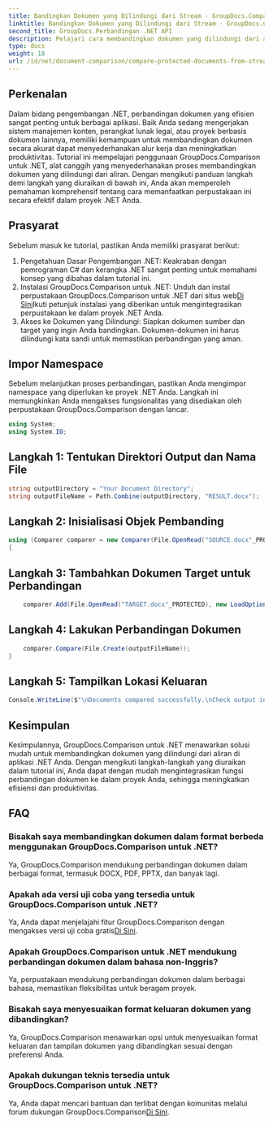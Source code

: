 ```yaml
---
title: Bandingkan Dokumen yang Dilindungi dari Stream - GroupDocs.Comparison untuk .NET
linktitle: Bandingkan Dokumen yang Dilindungi dari Stream - GroupDocs.Comparison untuk .NET
second_title: GroupDocs.Perbandingan .NET API
description: Pelajari cara membandingkan dokumen yang dilindungi dari aliran menggunakan GroupDocs.Comparison untuk .NET. Sederhanakan proses perbandingan dokumen Anda dengan mudah.
type: docs
weight: 18
url: /id/net/document-comparison/compare-protected-documents-from-stream/
---
```

## Perkenalan
Dalam bidang pengembangan .NET, perbandingan dokumen yang efisien sangat penting untuk berbagai aplikasi. Baik Anda sedang mengerjakan sistem manajemen konten, perangkat lunak legal, atau proyek berbasis dokumen lainnya, memiliki kemampuan untuk membandingkan dokumen secara akurat dapat menyederhanakan alur kerja dan meningkatkan produktivitas. Tutorial ini mempelajari penggunaan GroupDocs.Comparison untuk .NET, alat canggih yang menyederhanakan proses membandingkan dokumen yang dilindungi dari aliran. Dengan mengikuti panduan langkah demi langkah yang diuraikan di bawah ini, Anda akan memperoleh pemahaman komprehensif tentang cara memanfaatkan perpustakaan ini secara efektif dalam proyek .NET Anda.
## Prasyarat
Sebelum masuk ke tutorial, pastikan Anda memiliki prasyarat berikut:
1. Pengetahuan Dasar Pengembangan .NET: Keakraban dengan pemrograman C# dan kerangka .NET sangat penting untuk memahami konsep yang dibahas dalam tutorial ini.
2.  Instalasi GroupDocs.Comparison untuk .NET: Unduh dan instal perpustakaan GroupDocs.Comparison untuk .NET dari situs web[Di Sini](https://releases.groupdocs.com/comparison/net/)Ikuti petunjuk instalasi yang diberikan untuk mengintegrasikan perpustakaan ke dalam proyek .NET Anda.
3. Akses ke Dokumen yang Dilindungi: Siapkan dokumen sumber dan target yang ingin Anda bandingkan. Dokumen-dokumen ini harus dilindungi kata sandi untuk memastikan perbandingan yang aman.

## Impor Namespace
Sebelum melanjutkan proses perbandingan, pastikan Anda mengimpor namespace yang diperlukan ke proyek .NET Anda. Langkah ini memungkinkan Anda mengakses fungsionalitas yang disediakan oleh perpustakaan GroupDocs.Comparison dengan lancar.

```csharp
using System;
using System.IO;
```

## Langkah 1: Tentukan Direktori Output dan Nama File
```csharp
string outputDirectory = "Your Document Directory";
string outputFileName = Path.Combine(outputDirectory, "RESULT.docx");
```
## Langkah 2: Inisialisasi Objek Pembanding
```csharp
using (Comparer comparer = new Comparer(File.OpenRead("SOURCE.docx"_PROTECTED), new LoadOptions() { Password = "1234" }))
{
```
## Langkah 3: Tambahkan Dokumen Target untuk Perbandingan
```csharp
    comparer.Add(File.OpenRead("TARGET.docx"_PROTECTED), new LoadOptions() { Password = "5678" });
```
## Langkah 4: Lakukan Perbandingan Dokumen
```csharp
    comparer.Compare(File.Create(outputFileName));
}
```
## Langkah 5: Tampilkan Lokasi Keluaran
```csharp
Console.WriteLine($"\nDocuments compared successfully.\nCheck output in {Directory.GetCurrentDirectory()}.");
```

## Kesimpulan
Kesimpulannya, GroupDocs.Comparison untuk .NET menawarkan solusi mudah untuk membandingkan dokumen yang dilindungi dari aliran di aplikasi .NET Anda. Dengan mengikuti langkah-langkah yang diuraikan dalam tutorial ini, Anda dapat dengan mudah mengintegrasikan fungsi perbandingan dokumen ke dalam proyek Anda, sehingga meningkatkan efisiensi dan produktivitas.
## FAQ
### Bisakah saya membandingkan dokumen dalam format berbeda menggunakan GroupDocs.Comparison untuk .NET?
Ya, GroupDocs.Comparison mendukung perbandingan dokumen dalam berbagai format, termasuk DOCX, PDF, PPTX, dan banyak lagi.
### Apakah ada versi uji coba yang tersedia untuk GroupDocs.Comparison untuk .NET?
 Ya, Anda dapat menjelajahi fitur GroupDocs.Comparison dengan mengakses versi uji coba gratis[Di Sini](https://releases.groupdocs.com/).
### Apakah GroupDocs.Comparison untuk .NET mendukung perbandingan dokumen dalam bahasa non-Inggris?
Ya, perpustakaan mendukung perbandingan dokumen dalam berbagai bahasa, memastikan fleksibilitas untuk beragam proyek.
### Bisakah saya menyesuaikan format keluaran dokumen yang dibandingkan?
Ya, GroupDocs.Comparison menawarkan opsi untuk menyesuaikan format keluaran dan tampilan dokumen yang dibandingkan sesuai dengan preferensi Anda.
### Apakah dukungan teknis tersedia untuk GroupDocs.Comparison untuk .NET?
 Ya, Anda dapat mencari bantuan dan terlibat dengan komunitas melalui forum dukungan GroupDocs.Comparison[Di Sini](https://forum.groupdocs.com/c/comparison/12).